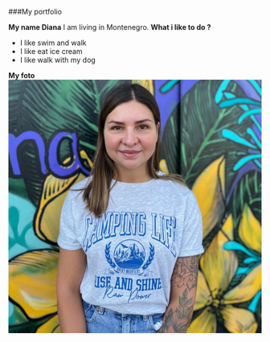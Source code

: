 ###My portfolio

**My name Diana**
I am living in Montenegro.
**What i like to do ?**
- I like swim and walk
- I like eat ice cream
- I like walk with my dog

**My foto**
![foto](photo_2022-11-02_11-44-02.jpg)